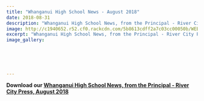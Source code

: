 ```yaml
---
title: "Whanganui High School News - August 2018"
date: 2018-08-31
description: "Whanganui High School News, from the Principal - River City Press, August 2018..."
image: http://c1940652.r52.cf0.rackcdn.com/5b8613cdff2a7c03cc00050b/WEBSITE-CREST-used-SEPT-2017.jpg
excerpt: "Whanganui High School News, from the Principal - River City Press, August 2018."
image_gallery:
    
    
    
    
    
---
```


<p><strong>Download our <a href="http://c1940652.r52.cf0.rackcdn.com/5b85f9daff2a7c03cc000507/Rivercity-Press-Newsletter---August-2018.pdf">Whanganui High School News, from the Principal - River City Press, August 2018</a></strong></p>

